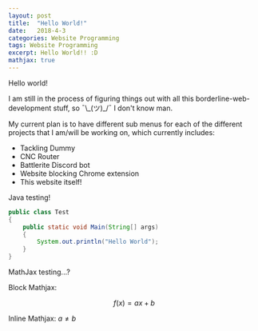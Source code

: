 ```yaml
---
layout: post
title:  "Hello World!"
date:   2018-4-3
categories: Website Programming
tags: Website Programming
excerpt: Hello World!! :D
mathjax: true
---
```


Hello world!

I am still in the process of figuring things out with all this borderline-web-development stuff, so ¯\\\_(ツ)\_/¯ I don't know man.

My current plan is to have different sub menus for each of the different projects that I am/will be working on, which currently includes:

* Tackling Dummy
* CNC Router
* Battlerite Discord bot
* Website blocking Chrome extension
* This website itself!

Java testing!
```java
public class Test
{
	public static void Main(String[] args)
	{
		System.out.println("Hello World");
	}
}
```

MathJax testing...?

Block Mathjax:

$$
f(x) = ax + b
$$

Inline Mathjax: $a \neq b$
